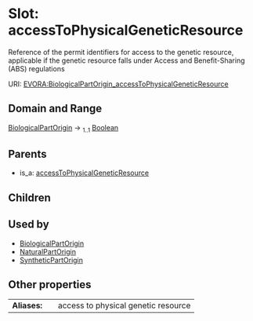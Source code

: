 
# Slot: accessToPhysicalGeneticResource

Reference of the permit identifiers for access to the genetic resource, applicable if the genetic resource falls under Access and Benefit-Sharing (ABS) regulations

URI: [EVORA:BiologicalPartOrigin_accessToPhysicalGeneticResource](https://evora-project.eu/BiologicalPartOrigin_accessToPhysicalGeneticResource)


## Domain and Range

[BiologicalPartOrigin](BiologicalPartOrigin.md) &#8594;  <sub>1..1</sub> [Boolean](types/Boolean.md)

## Parents

 *  is_a: [accessToPhysicalGeneticResource](accessToPhysicalGeneticResource.md)

## Children


## Used by

 * [BiologicalPartOrigin](BiologicalPartOrigin.md)
 * [NaturalPartOrigin](NaturalPartOrigin.md)
 * [SyntheticPartOrigin](SyntheticPartOrigin.md)

## Other properties

|  |  |  |
| --- | --- | --- |
| **Aliases:** | | access to physical genetic resource |